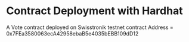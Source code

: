 # Contract Deployment with Hardhat

A Vote contract deployed on Swisstronik testnet
contract Address = 0x7FEa3580063ecA42958ebaB5e4035bEBB109dD12

